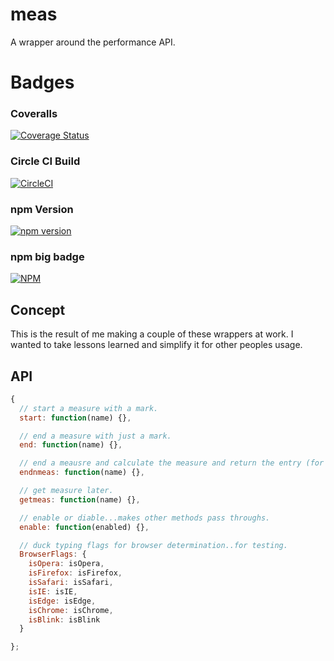 # meas

A wrapper around the performance API.

# Badges

### Coveralls

[![Coverage Status](https://coveralls.io/repos/github/cbuteau/meas/badge.svg?branch=master)](https://coveralls.io/github/cbuteau/meas?branch=master)

### Circle CI Build

[![CircleCI](https://circleci.com/gh/cbuteau/meas.svg?style=svg)](https://circleci.com/gh/cbuteau/meas)

### npm Version

[![npm version](http://img.shields.io/npm/v/meas.svg?style=flat)](https://npmjs.org/package/meas "View this project on npm")


### npm big badge

[![NPM](https://nodei.co/npm/meas.png)](https://nodei.co/npm/meas/)


## Concept

This is the result of me making a couple of these wrappers at work.
I wanted to take lessons learned and simplify it for other peoples usage.

## API

```javascript
{
  // start a measure with a mark.
  start: function(name) {},

  // end a measure with just a mark.
  end: function(name) {},

  // end a meausre and calculate the measure and return the entry (for testing)
  endnmeas: function(name) {},

  // get measure later.
  getmeas: function(name) {},

  // enable or diable...makes other methods pass throughs.
  enable: function(enabled) {},

  // duck typing flags for browser determination..for testing.
  BrowserFlags: {
    isOpera: isOpera,
    isFirefox: isFirefox,
    isSafari: isSafari,
    isIE: isIE,
    isEdge: isEdge,
    isChrome: isChrome,
    isBlink: isBlink  
  }

};

```
